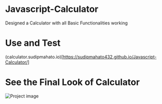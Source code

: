 # Javascript-Calculator
Designed a Calculator with all Basic Functionalities working

# Use and Test

(calculator.sudipmahato.io)[https://sudipmahato432.github.io/Javascript-Calculator/]

# See the Final Look of Calculator

![Project image](https://github.com/sudipmahato432/Javascript-Calculator/assets/80632874/0494dab0-46b2-4f29-9693-20cdbc2c7c0a)

